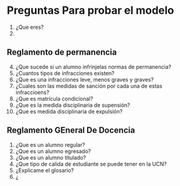 # Preguntas Para probar el modelo

1. ¿Que eres?
2.

## Reglamento de permanencia

4. ¿Que sucede si un alumno infrinjelas normas de permanencia?
5. ¿Cuantos tipos de infracciones existen?
6. ¿Que es una infracciones leve, menos graves y graves?
7. ¿Cuales son las medidas de sanción por cada una de estas infraccioens?
8. ¿Que es matrícula condicional?
9. ¿Que es la medida disciplinaria de supensión?
10. ¿Que es medida disciplinaria de expulsión?

## Reglamento GEneral De Docencia

1. ¿Que es un alumno regular?
2. ¿Que es un alumno egresado?
3. ¿Que es un alumno titulado?
4. ¿Que tipo de calida de estudiante se puede tener en la UCN?
5. ¿Explicame el glosario?
6. ¿
